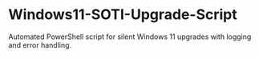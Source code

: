 # Windows11-SOTI-Upgrade-Script
Automated PowerShell script for silent Windows 11 upgrades with logging and error handling.
